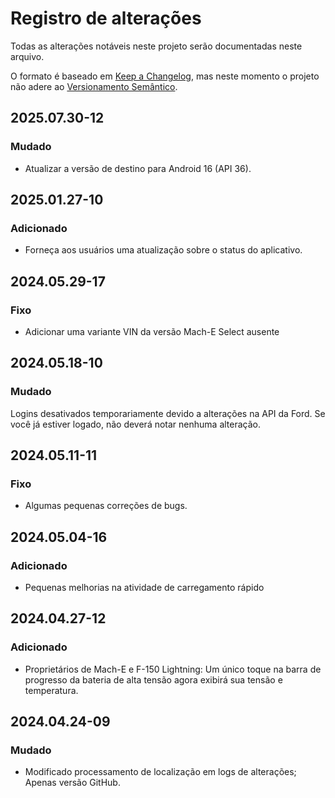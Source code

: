# Registro de alterações

Todas as alterações notáveis ​​neste projeto serão documentadas neste arquivo.

O formato é baseado em [Keep a Changelog](https://keepachangelog.com/en/1.0.0/), mas neste momento o projeto não adere ao [Versionamento Semântico](https://semver.org/spec/v2.0.0.html).

## 2025.07.30-12
### Mudado
- Atualizar a versão de destino para Android 16 (API 36).

## 2025.01.27-10
### Adicionado
- Forneça aos usuários uma atualização sobre o status do aplicativo.

## 2024.05.29-17
### Fixo
- Adicionar uma variante VIN da versão Mach-E Select ausente

## 2024.05.18-10
### Mudado
Logins desativados temporariamente devido a alterações na API da Ford. Se você já estiver logado, não deverá notar nenhuma alteração.

## 2024.05.11-11
### Fixo
- Algumas pequenas correções de bugs.

## 2024.05.04-16
### Adicionado
- Pequenas melhorias na atividade de carregamento rápido

## 2024.04.27-12
### Adicionado
- Proprietários de Mach-E e F-150 Lightning: Um único toque na barra de progresso da bateria de alta tensão agora exibirá sua tensão e temperatura.

## 2024.04.24-09
### Mudado
- Modificado processamento de localização em logs de alterações; Apenas versão GitHub.

